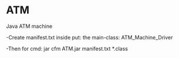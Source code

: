 # ATM
 Java ATM machine

-Create manifest.txt 
inside put: the main-class: ATM_Machine_Driver

-Then for cmd: jar cfm ATM.jar manifest.txt *.class

